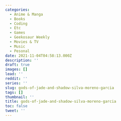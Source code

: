 ```yaml
---
categories:
  - Anime & Manga
  - Books
  - Coding
  - Etc
  - Games
  - Geekosaur Weekly
  - Movies & TV
  - Music
  - Pesonal
date: 2021-11-04T04:58:13.000Z
description: ''
draft: true
images: []
lead: ''
reddit: ''
series: ''
slug: gods-of-jade-and-shadow-silva-moreno-garcia
tags: []
thumbnail: ''
title: gods-of-jade-and-shadow-silva-moreno-garcia
toc: false
tweet: ''
---
```

